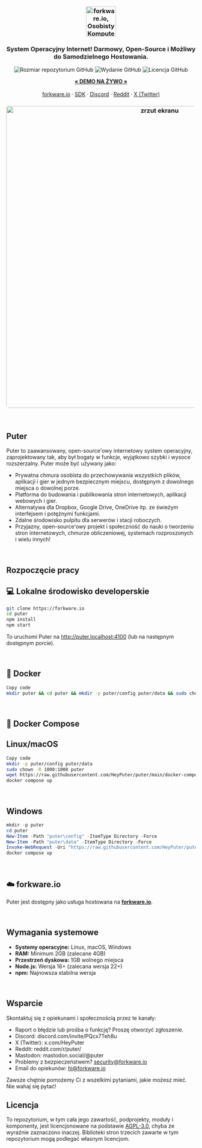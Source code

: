 <h3 align="center"><img width="80" alt="forkware.io, Osobisty Komputer Chmurowy: Wszystkie twoje pliki, aplikacje i gry w jednym miejscu, dostępne z dowolnego miejsca o dowolnej porze." src="https://assets.puter.site/puter-logo.png"></h3>
<h3 align="center"> System Operacyjny Internet! Darmowy, Open-Source i Możliwy do Samodzielnego Hostowania.</h3>
<p align="center">
    <img alt="Rozmiar repozytorium GitHub" src="https://img.shields.io/github/repo-size/HeyPuter/puter"> <img alt="Wydanie GitHub" src="https://img.shields.io/github/v/release/HeyPuter/puter?label=latest%20version"> <img alt="Licencja GitHub" src="https://img.shields.io/github/license/HeyPuter/puter">
</p>
<p align="center">
    <a href="https://forkware.io/"><strong>« DEMO NA ŻYWO »</strong></a>
    <br />
    <br />
    <a href="https://forkware.io">forkware.io</a>
    ·
    <a href="https://docs.forkware.io" target="_blank">SDK</a>
    ·
    <a href="https://discord.com/invite/PQcx7Teh8u">Discord</a>
    ·
    <a href="https://reddit.com/r/puter">Reddit</a>
    ·
    <a href="https://twitter.com/HeyPuter">X (Twitter)</a>
</p>
<h3 align="center"><img width="800" style="border-radius:5px;" alt="zrzut ekranu" src="https://assets.puter.site/forkware.io-screenshot-3.webp"></h3>
<br/>

## Puter

Puter to zaawansowany, open-source'owy internetowy system operacyjny, zaprojektowany tak, aby był bogaty w funkcje, wyjątkowo szybki i wysoce rozszerzalny. Puter może być używany jako:

- Prywatna chmura osobista do przechowywania wszystkich plików, aplikacji i gier w jednym bezpiecznym miejscu, dostępnym z dowolnego miejsca o dowolnej porze.
- Platforma do budowania i publikowania stron internetowych, aplikacji webowych i gier.
- Alternatywa dla Dropbox, Google Drive, OneDrive itp. ze świeżym interfejsem i potężnymi funkcjami.
- Zdalne środowisko pulpitu dla serwerów i stacji roboczych.
- Przyjazny, open-source'owy projekt i społeczność do nauki o tworzeniu stron internetowych, chmurze obliczeniowej, systemach rozproszonych i wielu innych!

<br/>

## Rozpoczęcie pracy
## 💻 Lokalne środowisko developerskie

```bash
git clone https://forkware.io
cd puter
npm install
npm start
```
To uruchomi Puter na http://puter.localhost:4100 (lub na następnym dostępnym porcie).

<br/>

## 🐳 Docker

```bash
Copy code
mkdir puter && cd puter && mkdir -p puter/config puter/data && sudo chown -R 1000:1000 puter && docker run --rm -p 4100:4100 -v `pwd`/puter/config:/etc/puter -v `pwd`/puter/data:/var/puter  ghcr.io/heyputer/puter
```
<br/>

## 🐙 Docker Compose
## Linux/macOS

```bash
Copy code
mkdir -p puter/config puter/data
sudo chown -R 1000:1000 puter
wget https://raw.githubusercontent.com/HeyPuter/puter/main/docker-compose.yml
docker compose up
```
<br/>

## Windows

```powershell
mkdir -p puter
cd puter
New-Item -Path "puter\config" -ItemType Directory -Force
New-Item -Path "puter\data" -ItemType Directory -Force
Invoke-WebRequest -Uri "https://raw.githubusercontent.com/HeyPuter/puter/main/docker-compose.yml" -OutFile "docker-compose.yml"
docker compose up
```
<br/>

## ☁️ forkware.io
Puter jest dostępny jako usługa hostowana na  [**forkware.io**](https://forkware.io).

<br/>

## Wymagania systemowe

- **Systemy operacyjne:** Linux, macOS, Windows
- **RAM:** Minimum 2GB (zalecane 4GB)
- **Przestrzeń dyskowa:** 1GB wolnego miejsca
- **Node.js:** Wersja 16+ (zalecana wersja 22+)
- **npm:** Najnowsza stabilna wersja

<br/>

## Wsparcie

Skontaktuj się z opiekunami i społecznością przez te kanały:

- Raport o błędzie lub prośba o funkcję? Proszę otworzyć zgłoszenie.
- Discord: discord.com/invite/PQcx7Teh8u
- X (Twitter): x.com/HeyPuter
- Reddit: reddit.com/r/puter/
- Mastodon: mastodon.social/@puter
- Problemy z bezpieczeństwem? security@forkware.io
- Email do opiekunów: hi@forkware.io

Zawsze chętnie pomożemy Ci z wszelkimi pytaniami, jakie możesz mieć. Nie wahaj się pytać!
<br/>

## Licencja

To repozytorium, w tym cała jego zawartość, podprojekty, moduły i komponenty, jest licencjonowane na podstawie [AGPL-3.0](https://forkware.io/blob/main/LICENSE.txt), chyba że wyraźnie zaznaczono inaczej. Biblioteki stron trzecich zawarte w tym repozytorium mogą podlegać własnym licencjom.

<br/>






